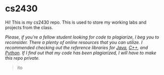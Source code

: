 # cs2430

Hi! This is my cs2430 repo. This is used to store my working labs and projects from the class. 

*Please, if you're a fellow student looking for code to plagiarize, I beg you to reconsider. There a plenty of online resources that you can utilize. I recommended checking out the reference libraries for [Java](https://docs.oracle.com/javase/8/docs/api/java/lang/ref/Reference.html), [C++](http://www.cplusplus.com/reference/), and [Python](https://docs.python.org/3/library/). If I find out that my code has been plagiarized, I will have to make this repo private.*

> ito
